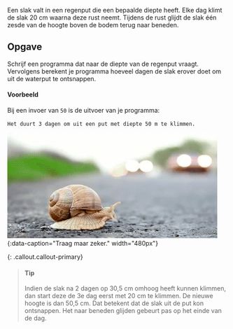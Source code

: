 Een slak valt in een regenput die een bepaalde diepte heeft. Elke dag klimt de slak 20 cm waarna deze rust neemt. Tijdens de rust glijdt de slak één zesde van de hoogte boven de bodem terug naar beneden.

## Opgave

Schrijf een programma dat naar de diepte van de regenput vraagt. Vervolgens berekent je programma hoeveel dagen de slak erover doet om uit de waterput te ontsnappen.

#### Voorbeeld

Bij een invoer van `50` is de uitvoer van je programma:

```
Het duurt 3 dagen om uit een put met diepte 50 m te klimmen.
```

![Traag maar zeker.](media/slak.gif "Traag maar zeker."){:data-caption="Traag maar zeker." width="480px"}

{: .callout.callout-primary}
> #### Tip
>
> Indien de slak na 2 dagen op 30,5 cm omhoog heeft kunnen klimmen, dan start deze de 3e dag eerst met 20 cm te klimmen. De nieuwe hoogte is dan 50,5 cm. Dat betekent dat de slak uit de put kon ontsnappen. Het naar beneden glijden gebeurt pas op het einde van de dag.


